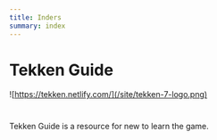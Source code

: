 ```yaml
---
title: Inders
summary: index
---
```

# Tekken Guide

![https://tekken.netlify.com/](/site/tekken-7-logo.png)

# 

Tekken Guide is a resource for new to learn the game.

##
